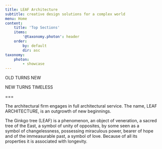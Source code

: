 ```yaml
---
title: LEAF Architecture
subtitle: creative design solutions for a complex world
menu: Home
content:
    title: 'Top Sections'
    items: 
        '@taxonomy.photon': header
    order:
        by: default
        dir: asc
taxonomy:
    photon:
        - showcase
---
```


OLD TURNS NEW

NEW TURNS TIMELESS

===

The architectural firm engages in full architectural service. The name, LEAF ARCHITECTURE, is an outgrowth of new beginnings. 


The Ginkgo tree (LEAF) is a phenomenon, an object of veneration, a sacred tree of the East, a symbol of unity of opposites, by some seen as a symbol of changelessness, possessing miraculous power, bearer of hope and of the immeasurable past, a symbol of love. Because of all its properties it is associated with longevity.
